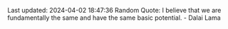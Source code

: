 Last updated: 2024-04-02 18:47:36
Random Quote: I believe that we are fundamentally the same and have the same basic potential. - Dalai Lama